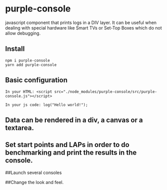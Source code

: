 # purple-console

javascript component that prints logs in a DIV layer. It can be useful when dealing with special hardware like Smart TVs or Set-Top Boxes which do not allow debugging.

## Install

    npm i purple-console
    yarn add purple-console

## Basic configuration

    In your HTML: <script src="./node_modules/purple-console/src/purple-console.js"></script>

    In your js code: log("Hello world!");

## Data can be rendered in a div, a canvas or a textarea.

## Set start points and LAPs in order to do benchmarking and print the results in the console. 

##Launch several consoles

##Change the look and feel.
